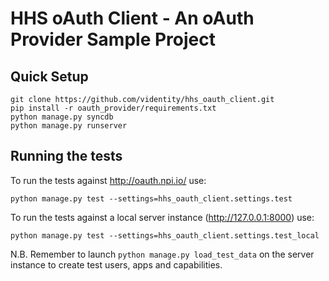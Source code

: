 HHS oAuth Client  - An oAuth Provider Sample Project
================================================

## Quick Setup

    git clone https://github.com/videntity/hhs_oauth_client.git
    pip install -r oauth_provider/requirements.txt
    python manage.py syncdb
    python manage.py runserver

## Running the tests

To run the tests against http://oauth.npi.io/ use:

    python manage.py test --settings=hhs_oauth_client.settings.test

To run the tests against a local server instance (http://127.0.0.1:8000) use:

    python manage.py test --settings=hhs_oauth_client.settings.test_local

N.B. Remember to launch ``python manage.py load_test_data`` on the server instance
to create test users, apps and capabilities.
